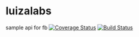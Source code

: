 # luizalabs
sample api for fb
[![Coverage Status](https://coveralls.io/repos/eurushibata/luizalabs/badge.svg)](https://coveralls.io/r/eurushibata/luizalabs)
[![Build Status](https://travis-ci.org/eurushibata/luizalabs.svg?branch=master)](https://travis-ci.org/eurushibata/luizalabs)
